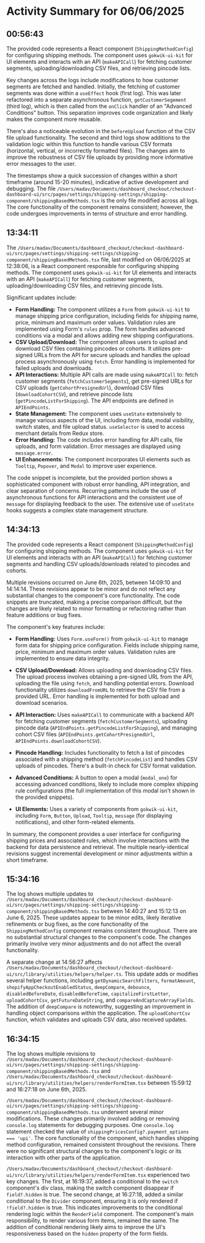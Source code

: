 # Activity Summary for 06/06/2025

## 00:56:43
The provided code represents a React component (`ShippingMethodConfig`) for configuring shipping methods.  The component uses `gokwik-ui-kit` for UI elements and interacts with an API (`makeAPICall`) for fetching customer segments, uploading/downloading CSV files, and retrieving pincode lists.

Key changes across the logs include modifications to how customer segments are fetched and handled. Initially, the fetching of customer segments was done within a `useEffect` hook (first log).  This was later refactored into a separate asynchronous function, `getCustomerSegement` (third log), which is then called from the `onClick` handler of an "Advanced Conditions" button. This separation improves code organization and likely makes the component more reusable.


There's also a noticeable evolution in the `beforeUpload` function of the CSV file upload functionality. The second and third logs show additions to the validation logic within this function to handle various CSV formats (horizontal, vertical, or incorrectly formatted files). The changes aim to improve the robustness of CSV file uploads by providing more informative error messages to the user.


The timestamps show a quick succession of changes within a short timeframe (around 15-20 minutes), indicative of active development and debugging. The file `/Users/madav/Documents/dashboard_checkout/checkout-dashboard-ui/src/pages/settings/shipping-settings/shipping-component/shippingBasedMethods.tsx` is the only file modified across all logs.  The core functionality of the component remains consistent; however, the code undergoes improvements in terms of structure and error handling.


## 13:34:11
The `/Users/madav/Documents/dashboard_checkout/checkout-dashboard-ui/src/pages/settings/shipping-settings/shipping-component/shippingBasedMethods.tsx` file, last modified on 06/06/2025 at 12:38:06,  is a React component responsible for configuring shipping methods.  The component uses `gokwik-ui-kit` for UI elements and interacts with an API (`makeAPICall`) for fetching customer segments, uploading/downloading CSV files, and retrieving pincode lists.

Significant updates include:

* **Form Handling:** The component utilizes a `Form` from `gokwik-ui-kit` to manage shipping price configuration, including fields for shipping name, price, minimum and maximum order values.  Validation rules are implemented using Form's `rules` prop.  The form handles advanced conditions via a modal and allows adding new shipping configurations.
* **CSV Upload/Download:**  The component allows users to upload and download CSV files containing pincodes or cohorts.  It utilizes pre-signed URLs from the API for secure uploads and handles the upload process asynchronously using `fetch`. Error handling is implemented for failed uploads and downloads.
* **API Interactions:**  Multiple API calls are made using `makeAPICall` to: fetch customer segments (`fetchCustomerSegments`), get pre-signed URLs for CSV uploads (`getCohortPresignedUrl`), download CSV files (`downloadCohortCSV`), and retrieve pincode lists (`getPincodeListForShipping`).  The API endpoints are defined in `APIEndPoints`.
* **State Management:**  The component uses `useState` extensively to manage various aspects of the UI, including form data, modal visibility, switch states, and file upload status.  `useSelector` is used to access merchant details from Redux store.
* **Error Handling:** The code includes error handling for API calls, file uploads, and form validation.  Error messages are displayed using `message.error`.
* **UI Enhancements:**  The component incorporates UI elements such as `Tooltip`, `Popover`, and `Modal` to improve user experience.


The code snippet is incomplete, but the provided portion shows a sophisticated component with robust error handling, API integration, and clear separation of concerns.  Recurring patterns include the use of asynchronous functions for API interactions and the consistent use of `message` for displaying feedback to the user.  The extensive use of `useState` hooks suggests a complex state management structure.


## 14:34:13
The provided code represents a React component (`ShippingMethodConfig`) for configuring shipping methods.  The component uses `gokwik-ui-kit` for UI elements and interacts with an API (`makeAPICall`) for fetching customer segments and handling CSV uploads/downloads related to pincodes and cohorts.

Multiple revisions occurred on June 6th, 2025, between 14:09:10 and 14:14:14.  These revisions appear to be minor and do not reflect any substantial changes to the component's core functionality. The code snippets are truncated, making a precise comparison difficult, but the changes are likely related to minor formatting or refactoring rather than feature additions or bug fixes.

The component's key features include:

* **Form Handling:** Uses `Form.useForm()` from `gokwik-ui-kit` to manage form data for shipping price configuration.  Fields include shipping name, price, minimum and maximum order values.  Validation rules are implemented to ensure data integrity.

* **CSV Upload/Download:**  Allows uploading and downloading CSV files.  The upload process involves obtaining a pre-signed URL from the API, uploading the file using `fetch`, and handling potential errors. Download functionality utilizes  `downloadFromURL` to retrieve the CSV file from a provided URL.  Error handling is implemented for both upload and download scenarios.

* **API Interaction:** Uses `makeAPICall` to communicate with a backend API for fetching customer segments (`fetchCustomerSegments`), uploading pincode data (`APIEndPoints.getPincodeListForShipping`), and managing cohort CSV files (`APIEndPoints.getCohortPresignedUrl`, `APIEndPoints.downloadCohortCSV`).

* **Pincode Handling:** Includes functionality to fetch a list of pincodes associated with a shipping method (`fetchPincodeList`) and handles CSV uploads of pincodes.  There's a built-in check for CSV format validation.

* **Advanced Conditions:** A button to open a modal (`modal_one`) for accessing advanced conditions, likely to include more complex shipping rule configurations (the full implementation of this modal isn't shown in the provided snippets).

* **UI Elements:** Uses a variety of components from `gokwik-ui-kit`, including `Form`, `Button`, `Upload`, `Tooltip`, `message` (for displaying notifications), and other form-related elements.

In summary, the component provides a user interface for configuring shipping prices and associated rules, which involve interactions with the backend for data persistence and retrieval. The multiple nearly-identical revisions suggest incremental development or minor adjustments within a short timeframe.


## 15:34:16
The log shows multiple updates to `/Users/madav/Documents/dashboard_checkout/checkout-dashboard-ui/src/pages/settings/shipping-settings/shipping-component/shippingBasedMethods.tsx` between 14:40:27 and 15:12:13 on June 6, 2025.  These updates appear to be minor edits, likely iterative refinements or bug fixes, as the core functionality of the `ShippingMethodConfig` component remains consistent throughout.  There are no substantial structural changes to the component's code. The changes primarily involve very minor adjustments and do not affect the overall functionality.

A separate change at 14:56:27 affects `/Users/madav/Documents/dashboard_checkout/checkout-dashboard-ui/src/library/utilities/helpers/helper.ts`. This update adds or modifies several helper functions, including `getDynamicSearchFilters`, `formatAmount`, `shopifyAppCheckoutEnabledStatus`, `deepCompare`, `debounce`, `disabledBeforeDate`, `disabledBeforeTime`, `capitalizeFirstLetter`, `uploadCohortCsv`, `getFutureDateString`, and `compareAndCaptureArrayFields`.  The addition of `deepCompare` is noteworthy, suggesting an improvement in handling object comparisons within the application. The `uploadCohortCsv` function, which validates and uploads CSV data, also received updates.


## 16:34:15
The log shows multiple revisions to `/Users/madav/Documents/dashboard_checkout/checkout-dashboard-ui/src/pages/settings/shipping-settings/shipping-component/shippingBasedMethods.tsx` and `/Users/madav/Documents/dashboard_checkout/checkout-dashboard-ui/src/library/utilities/helpers/renderFormItem.tsx` between 15:59:12 and 16:27:18 on June 6th, 2025.

`/Users/madav/Documents/dashboard_checkout/checkout-dashboard-ui/src/pages/settings/shipping-settings/shipping-component/shippingBasedMethods.tsx` underwent several minor modifications.  These changes primarily involved adding or removing `console.log` statements for debugging purposes. One `console.log` statement checked the value of `shippingPricesConfig?.payment_options === 'upi'`. The core functionality of the component, which handles shipping method configuration, remained consistent throughout the revisions.  There were no significant structural changes to the component's logic or its interaction with other parts of the application.

`/Users/madav/Documents/dashboard_checkout/checkout-dashboard-ui/src/library/utilities/helpers/renderFormItem.tsx`  experienced two key changes. The first, at 16:19:37, added a conditional to the `switch` component's div class, making the switch component disappear if `field?.hidden` is true.  The second change, at 16:27:18, added a similar conditional to the `Divider` component, ensuring it is only rendered if `!field?.hidden` is true.  This indicates improvements to the conditional rendering logic within the `RenderField` component.  The component's main responsibility, to render various form items, remained the same.  The addition of conditional rendering likely aims to improve the UI's responsiveness based on the `hidden` property of the form fields.

